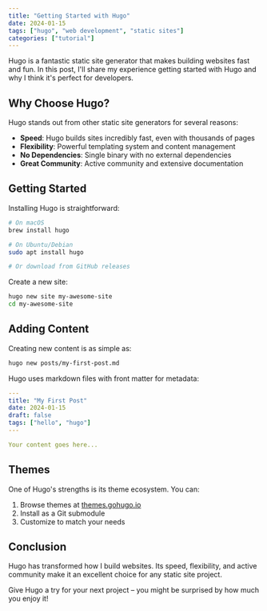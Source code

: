 ```yaml
---
title: "Getting Started with Hugo"
date: 2024-01-15
tags: ["hugo", "web development", "static sites"]
categories: ["tutorial"]
---
```


Hugo is a fantastic static site generator that makes building websites fast and fun. In this post, I'll share my experience getting started with Hugo and why I think it's perfect for developers.

## Why Choose Hugo?

Hugo stands out from other static site generators for several reasons:

- **Speed**: Hugo builds sites incredibly fast, even with thousands of pages
- **Flexibility**: Powerful templating system and content management
- **No Dependencies**: Single binary with no external dependencies
- **Great Community**: Active community and extensive documentation

## Getting Started

Installing Hugo is straightforward:

```bash
# On macOS
brew install hugo

# On Ubuntu/Debian
sudo apt install hugo

# Or download from GitHub releases
```

Create a new site:

```bash
hugo new site my-awesome-site
cd my-awesome-site
```

## Adding Content

Creating new content is as simple as:

```bash
hugo new posts/my-first-post.md
```

Hugo uses markdown files with front matter for metadata:

```yaml
---
title: "My First Post"
date: 2024-01-15
draft: false
tags: ["hello", "hugo"]
---

Your content goes here...
```

## Themes

One of Hugo's strengths is its theme ecosystem. You can:

1. Browse themes at [themes.gohugo.io](https://themes.gohugo.io)
2. Install as a Git submodule
3. Customize to match your needs

## Conclusion

Hugo has transformed how I build websites. Its speed, flexibility, and active community make it an excellent choice for any static site project.

Give Hugo a try for your next project – you might be surprised by how much you enjoy it!